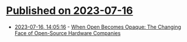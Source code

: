 # [Published on 2023-07-16](index.md)

* [2023-07-16, 14:05:16](https://lobste.rs/s/lcl15r/when_open_becomes_opaque_changing_face) - [When Open Becomes Opaque: The Changing Face of Open-Source Hardware Companies](https://blog.adafruit.com/2023/07/12/when-open-becomes-opaque-the-changing-face-of-open-source-hardware-companies/)
